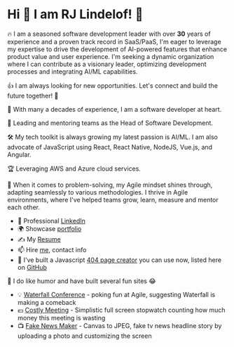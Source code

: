 
# Hi :wave: I am RJ Lindelof! :facepunch:
:fire: I am a seasoned software development leader with over **30** years of experience and a proven track record in SaaS/PaaS, I'm eager to leverage my expertise to drive the development of AI-powered features that enhance product value and user experience. I'm seeking a dynamic organization where I can contribute as a visionary leader, optimizing development processes and integrating AI/ML capabilities.

:thumbsup: I am always looking for new opportunities. Let's connect and build the future together! 🌟

:rocket: With many a decades of experience, I am a software developer at heart.

:office: Leading and mentoring teams as the Head of Software Development.

:hammer_and_wrench: My tech toolkit is always growing my latest passion is AI/ML. I am also advocate of JavaScript using React, React Native, NodeJS, Vue.js, and Angular. 

:trophy:  Leveraging AWS and Azure cloud services.

:thinking: When it comes to problem-solving, my Agile mindset shines through, adapting seamlessly to various methodologies. I thrive in Agile environments, where I've helped teams grow, learn, measure and mentor each other. 

* :necktie:  Professional [LinkedIn](https://www.linkedin.com/in/rjlindelof/)  
* :earth_africa: Showcase [portfolio](https://rjlweb.com/) 
* :writing_hand: My [Resume](https://rjlindelof.com/) 
* :mailbox: Hire [me](https://rjl.guru/), contact info
* :pushpin: I've built a Javascript [404 page creator](https://rjl.codes/) you can use now, listed here on [GitHub](https://github.com/rjlsoftware/RJLCustom404)

:rofl: I do like humor and have built several fun sites :joy:
* :bulb: [Waterfall Conference](https://waterfallconf.com) - poking fun at Agile, suggesting Waterfall is making a comeback
* :dollar: [Costly Meeting](https://costlymeeting.com) - Simplistic full screen stopwatch counting how much money this meeting is wasting
* :tv: [Fake News Maker](https://fakenewsmaker.com) - Canvas to JPEG, fake tv news headline story by uploading a photo and customizing the screen
